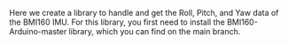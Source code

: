 Here we create a library to handle and get the Roll, Pitch, and Yaw data of the BMI160 IMU.
For this library, you first need to install the BMI160-Arduino-master library,
which you can find on the main branch.